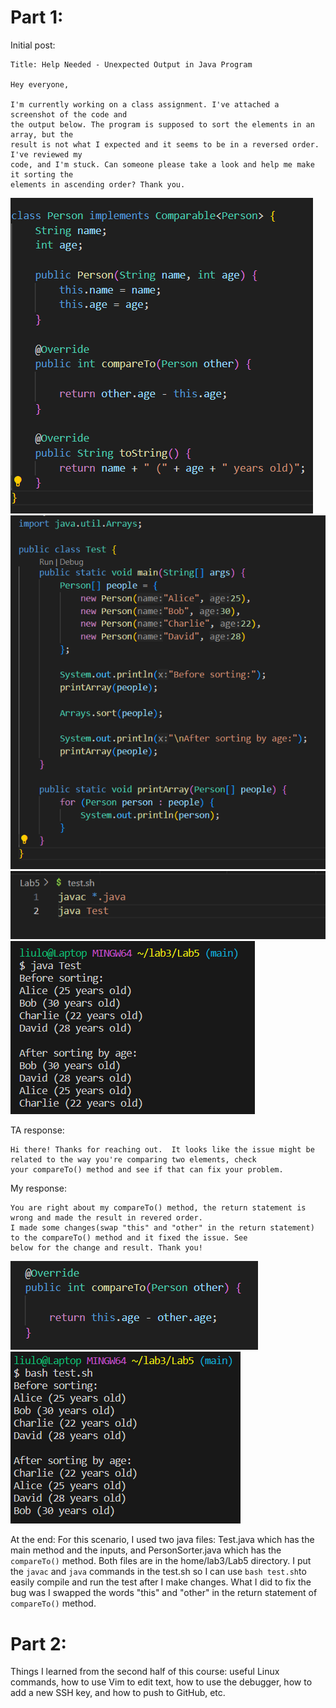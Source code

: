 # Part 1:

Initial post:

```
Title: Help Needed - Unexpected Output in Java Program

Hey everyone,

I'm currently working on a class assignment. I've attached a screenshot of the code and
the output below. The program is supposed to sort the elements in an array, but the
result is not what I expected and it seems to be in a reversed order. I've reviewed my
code, and I'm stuck. Can someone please take a look and help me make it sorting the
elements in ascending order? Thank you.
```
![Image](8-5.PNG)
![Image](8-1.PNG)
![Image](8-2.PNG)
![Image](Capture-2.PNG)

TA response:

```
Hi there! Thanks for reaching out.  It looks like the issue might be related to the way you're comparing two elements, check
your compareTo() method and see if that can fix your problem. 
```

My response:

```
You are right about my compareTo() method, the return statement is wrong and made the result in revered order. 
I made some changes(swap "this" and "other" in the return statement) to the compareTo() method and it fixed the issue. See
below for the change and result. Thank you!
```
![Image](8-3.PNG)
![Image](8-4.PNG)


At the end:
For this scenario, I used two java files: Test.java which has the main method and the inputs, and PersonSorter.java which has the ```compareTo()``` method. Both files are in the home/lab3/Lab5 directory. I put the ```javac``` and ```java``` commands in the test.sh so I can use ```bash test.sh```to easily compile and run the test after I make changes. What I did to fix the bug was I swapped the words "this" and "other" in the return statement of ```compareTo()``` method. 



# Part 2:

Things I learned from the second half of this course: useful Linux commands, how to use Vim to edit text, how to use the debugger, how to add a new SSH key, and how to push to GitHub, etc.





